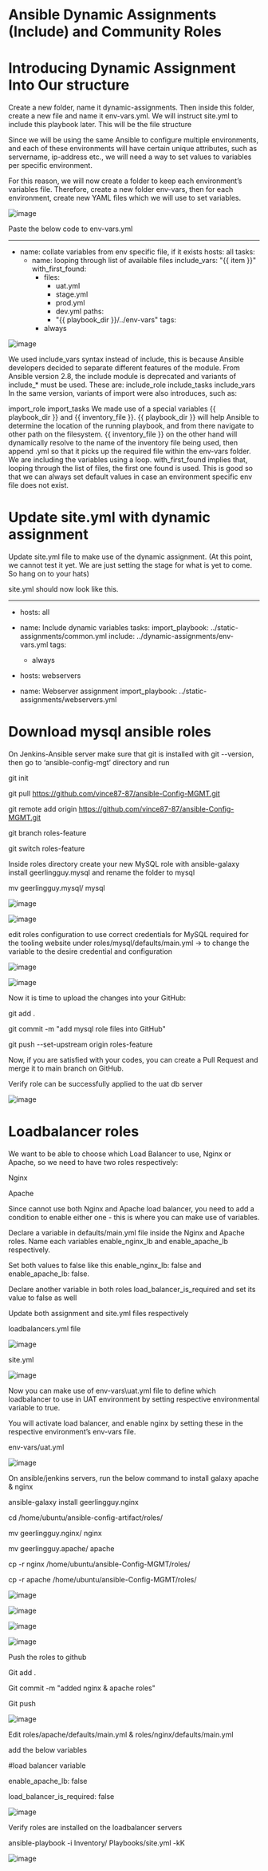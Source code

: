 # Ansible Dynamic Assignments (Include) and Community Roles

# Introducing Dynamic Assignment Into Our structure

Create a new folder, name it dynamic-assignments. Then inside this folder, create a new file and name it env-vars.yml. We will instruct site.yml to include this playbook later.
This will be the file structure
    
Since we will be using the same Ansible to configure multiple environments, and each of these environments will have certain unique attributes, such as servername, ip-address etc., we will need a way to set values to variables per specific environment.

For this reason, we will now create a folder to keep each environment’s variables file. Therefore, create a new folder env-vars, then for each environment, create new YAML files which we will use to set variables.

![image](https://user-images.githubusercontent.com/49937302/122769096-d4cd7100-d2d6-11eb-8b07-4200c348ce79.png)


Paste the below code to env-vars.yml

---
- name: collate variables from env specific file, if it exists
  hosts: all
  tasks:
    - name: looping through list of available files
      include_vars: "{{ item }}"
      with_first_found:
        - files:
            - uat.yml
            - stage.yml
            - prod.yml
            - dev.yml
          paths:
            - "{{ playbook_dir }}/../env-vars"
      tags:
        - always

![image](https://user-images.githubusercontent.com/49937302/122768321-127dca00-d2d6-11eb-9dbe-be527e9b2415.png)

We used include_vars syntax instead of include, this is because Ansible developers decided to separate different features of the module. From Ansible version 2.8, the include module is deprecated and variants of include_* must be used. These are:
include_role
include_tasks
include_vars
In the same version, variants of import were also introduces, such as:

import_role
import_tasks
We made use of a special variables {{ playbook_dir }} and {{ inventory_file }}. {{ playbook_dir }} will help Ansible to determine the location of the running playbook, and from there navigate to other path on the filesystem. {{ inventory_file }} on the other hand will dynamically resolve to the name of the inventory file being used, then append .yml so that it picks up the required file within the env-vars folder.
We are including the variables using a loop. with_first_found implies that, looping through the list of files, the first one found is used. This is good so that we can always set default values in case an environment specific env file does not exist.

# Update site.yml with dynamic assignment

Update site.yml file to make use of the dynamic assignment. (At this point, we cannot test it yet. We are just setting the stage for what is yet to come. So hang on to your hats)

site.yml should now look like this.

---

- hosts: all
- name: Include dynamic variables 
  tasks:
  import_playbook: ../static-assignments/common.yml 
  include: ../dynamic-assignments/env-vars.yml
  tags:
    - always

-  hosts: webservers
- name: Webserver assignment
  import_playbook: ../static-assignments/webservers.yml
  
 # Download mysql ansible roles
 
 On Jenkins-Ansible server make sure that git is installed with git --version, then go to ‘ansible-config-mgt’ directory and run

git init

git pull https://github.com/vince87-87/ansible-Config-MGMT.git

git remote add origin https://github.com/vince87-87/ansible-Config-MGMT.git

git branch roles-feature

git switch roles-feature

Inside roles directory create your new MySQL role with ansible-galaxy install geerlingguy.mysql and rename the folder to mysql

mv geerlingguy.mysql/ mysql

![image](https://user-images.githubusercontent.com/49937302/122769715-6341f280-d2d7-11eb-93e3-f9ec5cabc175.png)

![image](https://user-images.githubusercontent.com/49937302/122769725-663ce300-d2d7-11eb-8936-3b65f3a661f6.png)

edit roles configuration to use correct credentials for MySQL required for the tooling website under roles/mysql/defaults/main.yml -> to change the variable to the desire credential and configuration

![image](https://user-images.githubusercontent.com/49937302/122770179-c5025c80-d2d7-11eb-9788-0ca79224eac8.png)

![image](https://user-images.githubusercontent.com/49937302/122769988-9c7a6280-d2d7-11eb-9c05-47d4f865fef5.png)

Now it is time to upload the changes into your GitHub:

git add .

git commit -m "add mysql role files into GitHub"

git push --set-upstream origin roles-feature

Now, if you are satisfied with your codes, you can create a Pull Request and merge it to main branch on GitHub.

Verify role can be successfully applied to the uat db server

![image](https://user-images.githubusercontent.com/49937302/122772056-94bbbd80-d2d9-11eb-8253-0c1d1daca9bf.png)

# Loadbalancer roles

We want to be able to choose which Load Balancer to use, Nginx or Apache, so we need to have two roles respectively:

Nginx

Apache

Since cannot use both Nginx and Apache load balancer, you need to add a condition to enable either one - this is where you can make use of variables.

Declare a variable in defaults/main.yml file inside the Nginx and Apache roles. Name each variables enable_nginx_lb and enable_apache_lb respectively.

Set both values to false like this enable_nginx_lb: false and enable_apache_lb: false.

Declare another variable in both roles load_balancer_is_required and set its value to false as well

Update both assignment and site.yml files respectively

loadbalancers.yml file

![image](https://user-images.githubusercontent.com/49937302/122770722-4fe35700-d2d8-11eb-88ae-86fdafd19d35.png)

site.yml

![image](https://user-images.githubusercontent.com/49937302/122770803-64275400-d2d8-11eb-9c0d-4a6d39f6d1a9.png)

Now you can make use of env-vars\uat.yml file to define which loadbalancer to use in UAT environment by setting respective environmental variable to true.

You will activate load balancer, and enable nginx by setting these in the respective environment’s env-vars file.

env-vars/uat.yml

![image](https://user-images.githubusercontent.com/49937302/122770910-81f4b900-d2d8-11eb-8ce5-827a3a4e4cca.png)

On ansible/jenkins servers, run the below command to install galaxy apache & nginx

ansible-galaxy install geerlingguy.nginx

cd /home/ubuntu/ansible-config-artifact/roles/

mv geerlingguy.nginx/ nginx

mv geerlingguy.apache/ apache

cp -r nginx /home/ubuntu/ansible-Config-MGMT/roles/ 

cp -r apache /home/ubuntu/ansible-Config-MGMT/roles/ 

![image](https://user-images.githubusercontent.com/49937302/122771245-d5670700-d2d8-11eb-8350-3841ffb04a1b.png)

![image](https://user-images.githubusercontent.com/49937302/122771264-d861f780-d2d8-11eb-9cd2-74a1aacce143.png)

![image](https://user-images.githubusercontent.com/49937302/122771289-dbf57e80-d2d8-11eb-934f-aef0cf855e17.png)

![image](https://user-images.githubusercontent.com/49937302/122771297-e0219c00-d2d8-11eb-8412-c3d952621609.png)

Push the roles to github

Git add .

Git commit -m "added nginx & apache roles"

Git push

![image](https://user-images.githubusercontent.com/49937302/122771394-f891b680-d2d8-11eb-8dff-0ad341750098.png)

Edit roles/apache/defaults/main.yml & roles/nginx/defaults/main.yml

add the below variables

#load balancer variable

enable_apache_lb: false

load_balancer_is_required: false

![image](https://user-images.githubusercontent.com/49937302/122771736-46a6ba00-d2d9-11eb-8557-008e98d2615d.png)

Verify roles are installed on the loadbalancer servers

ansible-playbook -i Inventory/ Playbooks/site.yml -kK

![image](https://user-images.githubusercontent.com/49937302/122772217-b87f0380-d2d9-11eb-8ca0-6687a6d476b4.png)

